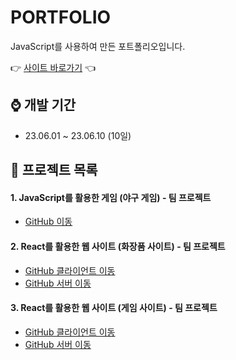 
# PORTFOLIO

JavaScript를 사용하여 만든 포트폴리오입니다.

👉 [사이트 바로가기](https://sorydory.github.io) 👈

## ⌚ 개발 기간

+ 23.06.01 ~ 23.06.10 (10일)

## 🔎 프로젝트 목록

#### 1. JavaScript를 활용한 게임 (야구 게임) - 팀 프로젝트

+ [GitHub 이동](https://github.com/sorydory/JavaScript-Baseballgame)

#### 2. React를 활용한 웹 사이트 (화장품 사이트) - 팀 프로젝트

+ [GitHub 클라이언트 이동](https://github.com/sorydory/React-cosmeticshop-client)
+ [GitHub 서버 이동](https://github.com/sorydory/React-cosmeticshop-server)

#### 3. React를 활용한 웹 사이트 (게임 사이트) - 팀 프로젝트

+ [GitHub 클라이언트 이동](https://github.com/sorydory/React-nexon)
+ [GitHub 서버 이동](https://github.com/sorydory/React-nexon-server)
